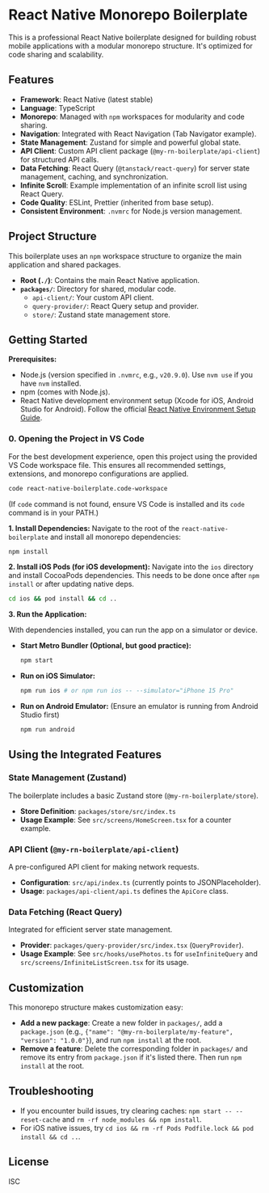 # React Native Monorepo Boilerplate

This is a professional React Native boilerplate designed for building robust mobile applications with a modular monorepo structure. It's optimized for code sharing and scalability.

## Features

-   **Framework**: React Native (latest stable)
-   **Language**: TypeScript
-   **Monorepo**: Managed with `npm` workspaces for modularity and code sharing.
-   **Navigation**: Integrated with React Navigation (Tab Navigator example).
-   **State Management**: Zustand for simple and powerful global state.
-   **API Client**: Custom API client package (`@my-rn-boilerplate/api-client`) for structured API calls.
-   **Data Fetching**: React Query (`@tanstack/react-query`) for server state management, caching, and synchronization.
-   **Infinite Scroll**: Example implementation of an infinite scroll list using React Query.
-   **Code Quality**: ESLint, Prettier (inherited from base setup).
-   **Consistent Environment**: `.nvmrc` for Node.js version management.

## Project Structure

This boilerplate uses an `npm` workspace structure to organize the main application and shared packages.

-   **Root (`./`)**: Contains the main React Native application.
-   **`packages/`**: Directory for shared, modular code.
    -   `api-client/`: Your custom API client.
    -   `query-provider/`: React Query setup and provider.
    -   `store/`: Zustand state management store.

## Getting Started

**Prerequisites:**
-   Node.js (version specified in `.nvmrc`, e.g., `v20.9.0`). Use `nvm use` if you have `nvm` installed.
-   npm (comes with Node.js).
-   React Native development environment setup (Xcode for iOS, Android Studio for Android). Follow the official [React Native Environment Setup Guide](https://reactnative.dev/docs/environment-setup).

### 0. Opening the Project in VS Code

For the best development experience, open this project using the provided VS Code workspace file. This ensures all recommended settings, extensions, and monorepo configurations are applied.

```bash
code react-native-boilerplate.code-workspace
```

(If `code` command is not found, ensure VS Code is installed and its `code` command is in your PATH.)

**1. Install Dependencies:**
Navigate to the root of the `react-native-boilerplate` and install all monorepo dependencies:

```bash
npm install
```

**2. Install iOS Pods (for iOS development):**
Navigate into the `ios` directory and install CocoaPods dependencies. This needs to be done once after `npm install` or after updating native deps.

```bash
cd ios && pod install && cd ..
```

**3. Run the Application:**

With dependencies installed, you can run the app on a simulator or device.

-   **Start Metro Bundler (Optional, but good practice):**
    ```bash
    npm start
    ```
-   **Run on iOS Simulator:**
    ```bash
    npm run ios # or npm run ios -- --simulator="iPhone 15 Pro"
    ```
-   **Run on Android Emulator:**
    (Ensure an emulator is running from Android Studio first)
    ```bash
    npm run android
    ```

## Using the Integrated Features

### State Management (Zustand)

The boilerplate includes a basic Zustand store (`@my-rn-boilerplate/store`).

-   **Store Definition**: `packages/store/src/index.ts`
-   **Usage Example**: See `src/screens/HomeScreen.tsx` for a counter example.

### API Client (`@my-rn-boilerplate/api-client`)

A pre-configured API client for making network requests.

-   **Configuration**: `src/api/index.ts` (currently points to JSONPlaceholder).
-   **Usage**: `packages/api-client/api.ts` defines the `ApiCore` class.

### Data Fetching (React Query)

Integrated for efficient server state management.

-   **Provider**: `packages/query-provider/src/index.tsx` (`QueryProvider`).
-   **Usage Example**: See `src/hooks/usePhotos.ts` for `useInfiniteQuery` and `src/screens/InfiniteListScreen.tsx` for its usage.

## Customization

This monorepo structure makes customization easy:

-   **Add a new package**: Create a new folder in `packages/`, add a `package.json` (e.g., `{"name": "@my-rn-boilerplate/my-feature", "version": "1.0.0"}`), and run `npm install` at the root.
-   **Remove a feature**: Delete the corresponding folder in `packages/` and remove its entry from `package.json` if it's listed there. Then run `npm install` at the root.

## Troubleshooting

-   If you encounter build issues, try clearing caches: `npm start -- --reset-cache` and `rm -rf node_modules && npm install`.
-   For iOS native issues, try `cd ios && rm -rf Pods Podfile.lock && pod install && cd ..`.

## License

ISC